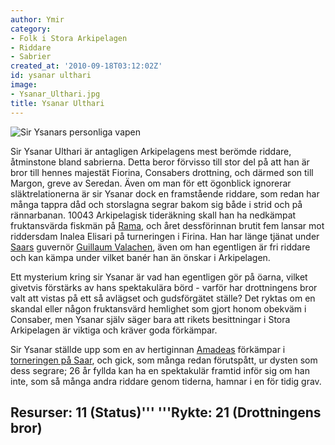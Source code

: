 ```yaml
---
author: Ymir
category:
- Folk i Stora Arkipelagen
- Riddare
- Sabrier
created_at: '2010-09-18T03:12:02Z'
id: ysanar ulthari
image:
- Ysanar_Ulthari.jpg
title: Ysanar Ulthari
---
```

![Sir Ysanars personliga vapen]

Sir Ysanar Ulthari är antagligen Arkipelagens mest berömde riddare, åtminstone bland sabrierna. Detta beror förvisso till stor del på att han är bror till hennes majestät Fiorina, Consabers drottning, och därmed son till Margon, greve av Seredan. Även om man för ett ögonblick ignorerar släktrelationerna är sir Ysanar dock en framstående riddare, som redan har många tappra dåd och storslagna segrar bakom sig både i strid och på rännarbanan. 10043 Arkipelagisk tideräkning skall han ha nedkämpat fruktansvärda fiskmän på [Rama], och året dessförinnan brutit fem lansar mot riddersdam Inalea Elisari på turneringen i Firina. Han har länge tjänat under [Saars] guvernör [Guillaum Valachen], även om han egentligen är fri riddare och kan kämpa under vilket banér han än önskar i Arkipelagen.

Ett mysterium kring sir Ysanar är vad han egentligen gör på öarna, vilket givetvis förstärks av hans spektakulära börd - varför har drottningens bror valt att vistas på ett så avlägset och gudsförgätet ställe? Det ryktas om en skandal eller någon fruktansvärd hemlighet som gjort honom obekväm i Consaber, men Ysanar själv säger bara att rikets besittningar i Stora Arkipelagen är viktiga och kräver goda förkämpar.

Sir Ysanar ställde upp som en av hertiginnan [Amadeas] förkämpar i [torneringen på Saar], och gick, som många redan förutspått, ur dysten som dess segrare; 26 år fyllda kan ha en spektakulär framtid inför sig om han inte, som så många andra riddare genom tiderna, hamnar i en för tidig grav.

## Resurser: 11 (Status)''' '''Rykte: 21 (Drottningens bror)

  [Sir Ysanars personliga vapen]: Ysanar_Ulthari.jpg "Sir Ysanars personliga vapen"
  [Rama]: Rama
  [Saars]: Saar
  [Guillaum Valachen]: Guillaum_Valachen
  [Amadeas]: Amadea_Helmason_av_Negaidh
  [torneringen på Saar]: Saar-torneringen_10051
